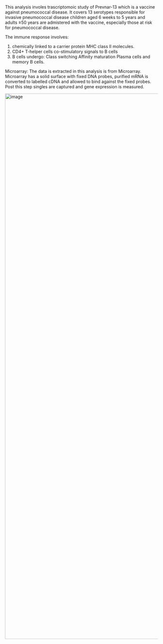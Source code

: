 This analysis involes trascriptomoic study of Prevnar-13 which is a vaccine against pneumococcal disease.
It covers 13 serotypes responsible for invasive pneumococcal disease
children aged 6 weeks to 5 years  and adults ≥50 years are admistered with the vaccine, especially those at risk for pneumococcal disease.


The immune response involves:
1. chemically linked to a carrier protein MHC class II molecules.
2. CD4+ T-helper cells co-stimulatory signals to B cells
3. B cells undergo:
      Class switching
      Affinity maturation
      Plasma cells and memory B cells.
   
Microarray:
The data is extracted in this analysis is from Microarray.
Microarray has a solid surface with fixed DNA probes, purified mRNA is converted to labelled cDNA and allowed to bind against the fixed probes.
Post this step singles are captured and gene expression is measured.


<img width="2880" height="1800" alt="image" src="https://github.com/user-attachments/assets/5e20b943-6f66-4648-adfb-d356a6fa297d" />



